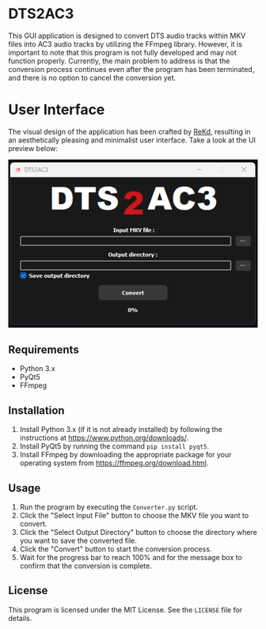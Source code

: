 # DTS2AC3

This GUI application is designed to convert DTS audio tracks within MKV files into AC3 audio tracks by utilizing the FFmpeg library. However, it is important to note that this program is not fully developed and may not function properly. Currently, the main problem to address is that the conversion process continues even after the program has been terminated, and there is no option to cancel the conversion yet.

# User Interface
The visual design of the application has been crafted by [ReKd](https://github.com/ReKd05), resulting in an aesthetically pleasing and minimalist user interface. Take a look at the UI preview below:

![beautiful UI created by ReKd](img/preview.png)

## Requirements

- Python 3.x
- PyQt5
- FFmpeg

## Installation

1. Install Python 3.x (if it is not already installed) by following the instructions at https://www.python.org/downloads/.
2. Install PyQt5 by running the command `pip install pyqt5`.
3. Install FFmpeg by downloading the appropriate package for your operating system from https://ffmpeg.org/download.html.

## Usage

1. Run the program by executing the `Converter.py` script.
2. Click the "Select Input File" button to choose the MKV file you want to convert.
3. Click the "Select Output Directory" button to choose the directory where you want to save the converted file.
4. Click the "Convert" button to start the conversion process.
5. Wait for the progress bar to reach 100% and for the message box to confirm that the conversion is complete.

## License

This program is licensed under the MIT License. See the `LICENSE` file for details.